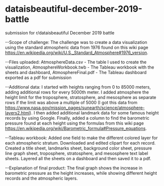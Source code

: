 # dataisbeautiful-december-2019-battle
submission for r/dataisbeautiful December 2019 battle

--Scope of challenge: The challenge was to create a data visualization using the standard atmospheric data from 1976 found on this wiki  page https://en.wikipedia.org/wiki/U.S._Standard_Atmosphere#1976_version.

--Files uploaded: AtmosphereData.csv - The table I used to create the visualization, AtmosphereWorkbook.twb - The Tableau workbook with the sheets and dashboard, AtmosphereFinal.pdf - The Tableau dashboard exported as a pdf for submission

--Additional data: I started with heights ranging from 0 to 85000 meters, adding additional rows for every 5000th meter. I added atmosphere the height limit for the troposphere, stratosphere, and mesosphere as separate rows if the limit was above a multiple of 5000 (I got this data from https://www.nasa.gov/mission_pages/sunearth/science/atmosphere-layers2.html). I then added additional landmark data for some famous height records by using Google. Finally, added a column to find the barometric pressure found at each height using the formulas from this wiki page https://en.wikipedia.org/wiki/Barometric_formula#Pressure_equations.

--Tableau workbook: Added one field to make the different colored layer for each atmospheric stratum. Downloaded and edited clipart for each record. Created a title sheet, landmarks sheet, background color sheet, pressure line graph sheet, troposphere, stratosphere, and mesosphere text label sheets. Layered all the sheets on a dashboard and then saved it to a pdf.

--Explanation of final product: The final graph shows the increase in barometric pressure as the height increases, while showing different height records and the atmospheric layers.
